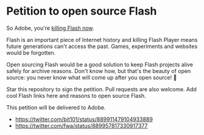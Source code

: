 # Petition to open source Flash

So Adobe, you're [killing Flash now](https://blogs.adobe.com/conversations/2017/07/adobe-flash-update.html).

Flash is an important piece of Internet history and killing Flash Player means future generations can't access the past. Games, experiments and websites would be forgotten.

Open sourcing Flash would be a good solution to keep Flash projects alive safely for archive reasons. Don't know how, but that's the beauty of open source: you never know what will come up after you open source! 

Star this repository to sign the petition. Pull requests are also welcome. Add cool Flash links here and reasons to open source Flash.

This petition will be delivered to Adobe.

- https://twitter.com/bit101/status/889911479104933889
- https://twitter.com/fwa/status/889957817330917377
